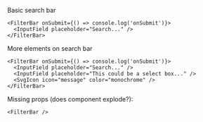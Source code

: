 Basic search bar

```
<FilterBar onSubmit={() => console.log('onSubmit')}>
  <InputField placeholder="Search..." />
</FilterBar>
```

More elements on search bar

```
<FilterBar onSubmit={() => console.log('onSubmit')}>
  <InputField placeholder="Search..." />
  <InputField placeholder="This could be a select box..." />
  <SvgIcon icon="message" color="monochrome" />
</FilterBar>
```

Missing props (does component explode?):

```
<FilterBar />
```
